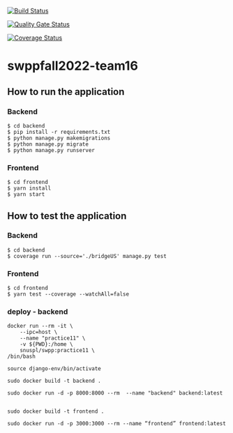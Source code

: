 [![Build Status](https://app.travis-ci.com/swsnu/swppfall2022-team16.svg?branch=main)](https://travis-ci.com/swsnu/swppfall2022-team16)

[![Quality Gate Status](https://sonarcloud.io/api/project_badges/measure?project=swsnu_swppfall2022-team16&metric=alert_status)](https://sonarcloud.io/dashboard?id=swsnu_swppfall2022-team16)

[![Coverage Status](https://coveralls.io/repos/github/swsnu/swppfall2022-team16/badge.svg?branch=main)](https://coveralls.io/github/swsnu/swppfall2022-team16?branch=main)

# swppfall2022-team16

## How to run the application

### Backend

```
$ cd backend
$ pip install -r requirements.txt
$ python manage.py makemigrations
$ python manage.py migrate
$ python manage.py runserver
```

### Frontend

```
$ cd frontend
$ yarn install
$ yarn start
```

## How to test the application

### Backend

```
$ cd backend
$ coverage run --source='./bridgeUS' manage.py test
```

### Frontend

```
$ cd frontend
$ yarn test --coverage --watchAll=false
```


### deploy - backend

```
docker run --rm -it \
    --ipc=host \
    --name "practice11" \
    -v ${PWD}:/home \
    snuspl/swpp:practice11 \
/bin/bash

source django-env/bin/activate

sudo docker build -t backend .

sudo docker run -d -p 8000:8000 --rm  --name "backend" backend:latest


sudo docker build -t frontend .

sudo docker run -d -p 3000:3000 --rm --name “frontend” frontend:latest
```
